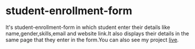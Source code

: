 # student-enrollment-form
It's student-enrollment-form in which student enter their details like name,gender,skills,email and website link.It also displays their details in the same page that they enter in the form.You can also see my project <a href="">live</a>.

